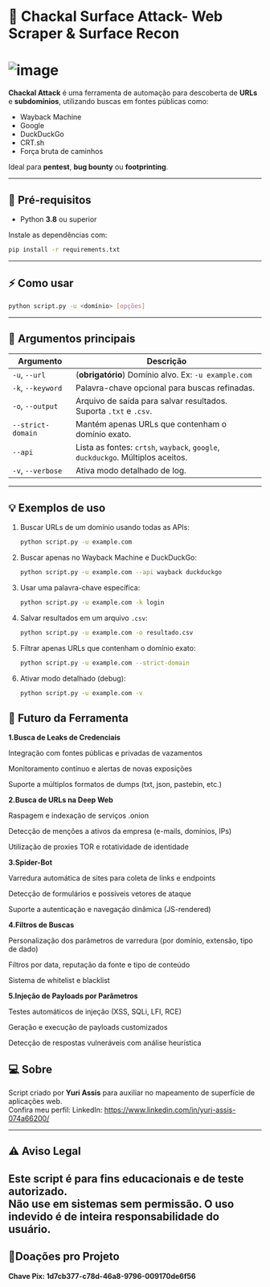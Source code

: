 # 🐺 Chackal Surface Attack- Web Scraper & Surface Recon
#  ![image](https://github.com/user-attachments/assets/faffbd9d-d048-4732-b0f8-56ec0571a2e5)






**Chackal Attack** é uma ferramenta de automação para descoberta de **URLs** e **subdomínios**, utilizando buscas em fontes públicas como:

- Wayback Machine  
- Google  
- DuckDuckGo  
- CRT.sh  
- Força bruta de caminhos

Ideal para **pentest**, **bug bounty** ou **footprinting**.

---

## 🚀 Pré-requisitos

- Python **3.8** ou superior

Instale as dependências com:

```bash
pip install -r requirements.txt
```

---

## ⚡ Como usar

```bash
python script.py -u <domínio> [opções]
```

---

## 📌 Argumentos principais

| Argumento           | Descrição                                                                 |
|---------------------|------------------------------------------------------------------------------|
| `-u`, `--url`       | (**obrigatório**) Domínio alvo. Ex: `-u example.com`                       |
| `-k`, `--keyword`   | Palavra-chave opcional para buscas refinadas.                                |
| `-o`, `--output`    | Arquivo de saída para salvar resultados. Suporta `.txt` e `.csv`.           |
| `--strict-domain`  | Mantém apenas URLs que contenham o domínio exato.                            |
| `--api`             | Lista as fontes: `crtsh`, `wayback`, `google`, `duckduckgo`. Múltiplos aceitos. |
| `-v`, `--verbose`   | Ativa modo detalhado de log.                                                  |

---

## 💡 Exemplos de uso

1. Buscar URLs de um domínio usando todas as APIs:
   ```bash
   python script.py -u example.com
   ```

2. Buscar apenas no Wayback Machine e DuckDuckGo:
   ```bash
   python script.py -u example.com --api wayback duckduckgo
   ```

3. Usar uma palavra-chave específica:
   ```bash
   python script.py -u example.com -k login
   ```

4. Salvar resultados em um arquivo `.csv`:
   ```bash
   python script.py -u example.com -o resultado.csv
   ```

5. Filtrar apenas URLs que contenham o domínio exato:
   ```bash
   python script.py -u example.com --strict-domain
   ```

6. Ativar modo detalhado (debug):
   ```bash
   python script.py -u example.com -v
   ```
## 🔮 **Futuro da Ferramenta**

**1.Busca de Leaks de Credenciais**

Integração com fontes públicas e privadas de vazamentos

Monitoramento contínuo e alertas de novas exposições

Suporte a múltiplos formatos de dumps (txt, json, pastebin, etc.)

**2.Busca de URLs na Deep Web**

Raspagem e indexação de serviços .onion

Detecção de menções a ativos da empresa (e-mails, domínios, IPs)

Utilização de proxies TOR e rotatividade de identidade

**3.Spider-Bot**

Varredura automática de sites para coleta de links e endpoints

Detecção de formulários e possíveis vetores de ataque

Suporte a autenticação e navegação dinâmica (JS-rendered)

**4.Filtros de Buscas**

Personalização dos parâmetros de varredura (por domínio, extensão, tipo de dado)

Filtros por data, reputação da fonte e tipo de conteúdo

Sistema de whitelist e blacklist

**5.Injeção de Payloads por Parâmetros**

Testes automáticos de injeção (XSS, SQLi, LFI, RCE)

Geração e execução de payloads customizados

Detecção de respostas vulneráveis com análise heurística



## 💻 Sobre

Script criado por **Yuri Assis** para auxiliar no mapeamento de superfície de aplicações web.  
Confira meu perfil: LinkedIn: https://www.linkedin.com/in/yuri-assis-074a66200/

---

## ⚠️ Aviso Legal

Este script é para **fins educacionais e de teste autorizado**.  
**Não use** em sistemas sem permissão. O uso indevido é de inteira responsabilidade do usuário.
---

## 💸Doações pro Projeto
**Chave Pix: 1d7cb377-c78d-46a8-9796-009170de6f56**
